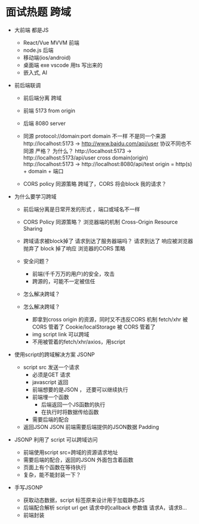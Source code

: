 # 面试热题 跨域

- 大前端 都是JS
    - React/Vue MVVM 前端
    - node.js 后端
    - 移动端(ios/android)
    - 桌面端 exe  vscode 用ts 写出来的
    - 嵌入式, AI

- 前后端联调
    - 前后端分离 跨域
    - 前端 5173
        from origin
    - 后端 8080
        server
    - 同源
        protocol://domain:port
        domain 不一样 不是同一个来源
        http://localhost:5173 -> http://www.baidu.com/api/user
        协议不同也不同源 严格？ 为什么？
        http://localhost:5173 -> http://localhost:5173/api/user
        cross domain(origin)
        http://localhost:5173 -> http://localhost:8080/api/test
        origin = http(s) + domain + 端口

    - CORS policy 同源策略
        跨域了，CORS 将会block 我的请求？

- 为什么要学习跨域
    - 前后端分离是日常开发的形式 ，端口或域名不一样
    - CORS Policy 同源策略？
        浏览器端的机制
        Cross-Origin Resource Sharing


    - 跨域请求被block掉了
        请求到达了服务器端吗？
        请求到达了
        响应被浏览器抛弃了 block 掉了响应
        浏览器的CORS 策略

    - 安全问题？
        - 前端(千千万万的用户)的安全，攻击
        - 跨源的，可能不一定被信任
    - 怎么解决跨域？

    - 怎么解决跨域？
        - 即拿到cross origin 的资源，同时又不违反CORS 机制
        fetch/xhr 被 CORS 管着了
        Cookie/localStorage 被 CORS 管着了
        - img script link 可以跨域
        - 不用被管着的fetch/xhr/axios，用script


- 使用script的跨域解决方案 JSONP
    - script src 发送一个请求
        - 必须是GET 请求
        - javascript 返回
        - 前端想要的是JSON ， 还要可以继续执行
        - 前端埋一个函数
            - 后端返回一个JS函数的执行
            - 在执行时将数据传给函数
        - 需要后端的配合
    - 返回JSON
    JSON 前端需要后端提供的JSON数据
    Padding

- JSONP 利用了 script 可以跨域访问
    - 前端使用script src=跨域的资源请求地址
    - 需要后端的配合，返回的JSON 外面包含着函数
    - 页面上有个函数在等待执行
    - 复杂，能不能封装一下？

- 手写JSONP
    - 获取动态数据，script 标签原来设计用于加载静态JS
    - 后端配合解析 script url get 请求中的callback 参数值
    请求A，请求B...
    - 前端封装